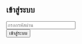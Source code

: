 <!DOCTYPE html>
<html lang="th">
<head>
  <meta charset="UTF-8">
  <title>เข้าสู่ระบบ - ระบบยืมคืนอุปกรณ์</title>
  <link href="https://cdn.jsdelivr.net/npm/bootstrap@5.3.0/dist/css/bootstrap.min.css" rel="stylesheet">
  <script src="https://cdn.jsdelivr.net/npm/xlsx@0.18.5/dist/xlsx.full.min.js"></script>
</head>
<body class="p-4">

  <!-- หน้าล็อกอิน -->
  <div id="loginPage">
    <h2 class="mb-4">เข้าสู่ระบบ</h2>
    <div class="mb-3">
      <input type="password" class="form-control" id="passwordInput" placeholder="กรอกรหัสผ่าน">
    </div>
    <button class="btn btn-primary" onclick="checkLogin()">เข้าสู่ระบบ</button>
    <p class="text-danger mt-2" id="loginError" style="display:none;">รหัสผ่านไม่ถูกต้อง</p>
  </div>

  <!-- ระบบจัดการอุปกรณ์ -->
  <div id="mainApp" style="display:none;">
    <h2 class="mb-4">ระบบยืมคืนอุปกรณ์</h2>

    <form id="form" class="row g-3 mb-4">
      <div class="col-md-3">
        <input type="text" class="form-control" id="device" placeholder="ชื่ออุปกรณ์" required>
      </div>
      <div class="col-md-3">
        <input type="text" class="form-control" id="borrower" placeholder="ผู้ยืม" required>
      </div>
      <div class="col-md-2">
        <input type="date" class="form-control" id="borrowDate" required>
      </div>
      <div class="col-md-2">
        <input type="date" class="form-control" id="returnDate">
      </div>
      <div class="col-md-2">
        <button type="submit" class="btn btn-primary w-100">เพิ่มข้อมูล</button>
      </div>
    </form>

    <table class="table table-bordered" id="dataTable">
      <thead class="table-light">
        <tr>
          <th>#</th>
          <th>อุปกรณ์</th>
          <th>ผู้ยืม</th>
          <th>วันที่ยืม</th>
          <th>วันที่คืน</th>
          <th>จัดการ</th>
        </tr>
      </thead>
      <tbody></tbody>
    </table>

    <button class="btn btn-success mt-2" onclick="exportToExcel()">ส่งออกเป็น Excel</button>
  </div>

  <script>
    const correctPassword = "admin123";

    function checkLogin() {
      const input = document.getElementById('passwordInput').value;
      if (input === correctPassword) {
        document.getElementById('loginPage').style.display = 'none';
        document.getElementById('mainApp').style.display = 'block';
      } else {
        document.getElementById('loginError').style.display = 'block';
      }
    }

    let data = [];
    let editIndex = null;

    const form = document.getElementById('form');
    const dataTable = document.querySelector('#dataTable tbody');

    form.addEventListener('submit', function (e) {
      e.preventDefault();

      const device = document.getElementById('device').value;
      const borrower = document.getElementById('borrower').value;
      const borrowDate = document.getElementById('borrowDate').value;
      const returnDate = document.getElementById('returnDate').value;

      const entry = { device, borrower, borrowDate, returnDate };

      if (editIndex !== null) {
        data[editIndex] = entry;
        editIndex = null;
      } else {
        data.push(entry);
      }

      form.reset();
      renderTable();
    });

    function renderTable() {
      dataTable.innerHTML = '';
      data.forEach((entry, index) => {
        const row = document.createElement('tr');
        row.innerHTML = `
          <td>${index + 1}</td>
          <td>${entry.device}</td>
          <td>${entry.borrower}</td>
          <td>${entry.borrowDate}</td>
          <td>${entry.returnDate}</td>
          <td>
            <button class="btn btn-warning btn-sm me-1" onclick="editEntry(${index})">แก้ไข</button>
            <button class="btn btn-danger btn-sm" onclick="deleteEntry(${index})">ลบ</button>
          </td>
        `;
        dataTable.appendChild(row);
      });
    }

    function editEntry(index) {
      const entry = data[index];
      document.getElementById('device').value = entry.device;
      document.getElementById('borrower').value = entry.borrower;
      document.getElementById('borrowDate').value = entry.borrowDate;
      document.getElementById('returnDate').value = entry.returnDate;
      editIndex = index;
    }

    function deleteEntry(index) {
      if (confirm('คุณแน่ใจหรือไม่ว่าต้องการลบข้อมูลนี้?')) {
        data.splice(index, 1);
        renderTable();
      }
    }

    function exportToExcel() {
      const ws = XLSX.utils.json_to_sheet(data);
      const wb = XLSX.utils.book_new();
      XLSX.utils.book_append_sheet(wb, ws, "BorrowList");
      XLSX.writeFile(wb, "borrowed_equipment.xlsx");
    }
  </script>

</body>
</html>
